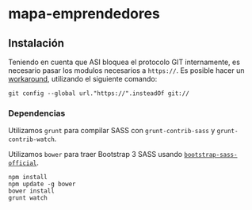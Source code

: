 mapa-emprendedores
==================

## Instalación

Teniendo en cuenta que ASI bloquea el protocolo GIT internamente, es necesario pasar los modulos necesarios a `https://`. Es posible hacer un [workaround](http://stackoverflow.com/questions/4891527/git-protocol-blocked-by-company-how-can-i-get-around-that/), utilizando el siguiente comando:

```
git config --global url."https://".insteadOf git://
```

### Dependencias

Utilizamos `grunt` para compilar SASS con `grunt-contrib-sass` y `grunt-contrib-watch`.

Utilizamos `bower` para traer Bootstrap 3 SASS usando [`bootstrap-sass-official`](https://github.com/twbs/bootstrap-sass).

```
npm install
npm update -g bower
bower install
grunt watch
```
